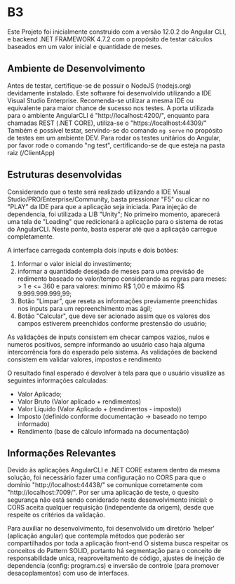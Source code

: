 # B3

Este Projeto foi inicialmente construido com a versão 12.0.2 do Angular CLI, e backend .NET FRAMEWORK 4.7.2 com o propósito de testar cálculos baseados em um valor inicial e quantidade de meses.

## Ambiente de Desenvolvimento

Antes de testar, certifique-se de possuir o NodeJS (nodejs.org) devidamente instalado.
Este software foi desenvolvido utilizando a IDE Visual Studio Enterprise. Recomenda-se utilizar a mesma IDE ou equivalente para maior chance de sucesso nos testes.
A porta utilizada para o ambiente AngularCLI é "http://localhost:4200/", enquanto para chamadas REST (.NET CORE), utiliza-se o "https://localhost:44309/"
Também é possível testar, servindo-se do comando `ng serve` no propósito de testes em um ambiente DEV.
Para rodar os testes unitários do Angular, por favor rode o comando "ng test", certificando-se de que esteja na pasta raiz (/ClientApp)

## Estruturas desenvolvidas
Considerando que o teste será realizado utilizando a IDE Visual Studio/PRO/Enterprise/Community, basta pressionar "F5" ou clicar no "PLAY" da IDE para que a aplicação seja iniciada.
Para injeção de dependencia, foi utilizada a LIB "Unity";
No primeiro momento, aparecerá uma tela de "Loading" que redicionará a aplicação para o sistema de rotas do AngularCLI. Neste ponto, basta esperar até que a aplicação carregue completamente.

A interface carregada contempla dois inputs e dois botões:
1. Informar o valor inicial do investimento;
2. informar a quantidade desejada de meses para uma previsão de redimento baseado no valor/tempo considerando as regras para meses: > 1 e <= 360 e para valores: mínimo R$ 1,00 e máximo R$ 9.999.999.999,99;
3. Botão "Limpar", que reseta as informações previamente preenchidas nos inputs para um repreenchimento mas ágil;
4. Botão "Calcular", que deve ser acionado assim que os valores dos campos estiverem preenchidos conforme prestensão do usuário;
 
As validações de inputs consistem em checar campos vazios, nulos e numeros positivos, sempre informando ao usuário caso haja alguma intercorrência fora do esperado pelo sistema.
As validações de backend consistem em validar valores, impostos e rendimento

O resultado final esperado é devolver à tela para que o usuário visualize as seguintes informações calculadas:
 - Valor Aplicado;
 - Valor Bruto (Valor aplicado + rendimentos)
 - Valor Líquido (Valor Aplicado + (rendimentos - imposto))
 - Imposto (definido conforme documentação -> baseado no tempo informado)
 - Rendimento (base de cálculo informada na documentação)

 ## Informações Relevantes

 Devido às aplicações AngularCLI e .NET CORE estarem dentro da mesma solução, foi necessário fazer uma configuração no CORS para que o domínio "http://localhost:44438/" se comunique corretamente com "http://localhost:7009/".
 Por ser uma aplicação de teste, o quesito segurança não está sendo coniderado neste desenvolvimento inicial: o CORS aceita qualquer requisição (independente da origem), desde que respeite os critérios da validação.
 
 Para auxiliar no desenvolvimento, foi desenvolvido um diretório 'helper' (aplicação angular) que contempla métodos que poderão ser compartilhados por toda a aplicação front-end
 O sistema busca respeitar os conceitos do Pattern SOLID, portanto há segmentação para o conceito de responsabilidade unica, reaproveitamento de código, ajustes de inejção de dependencia (config: program.cs) e inversão de controle (para promover desacoplamentos) com uso de interfaces.
